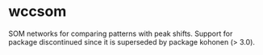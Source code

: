 wccsom
======

SOM networks for comparing patterns with peak shifts.
Support for package discontinued since it is superseded by package
kohonen (> 3.0).
